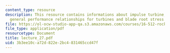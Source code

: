 ```yaml
---
content_type: resource
description: This resource contains informations about impulse turbine, velocity compounding,
  general performance relationships for turbines and blade root stress.
file: https://ol-ocw-studio-app-qa.s3.amazonaws.com/courses/16-512-rocket-propulsion-fall-2005/3b3ee10ca72d822e2bc4831465ccd47f_lecture_27.pdf
file_type: application/pdf
resourcetype: Document
title: lecture_27.pdf
uid: 3b3ee10c-a72d-822e-2bc4-831465ccd47f
---
```

